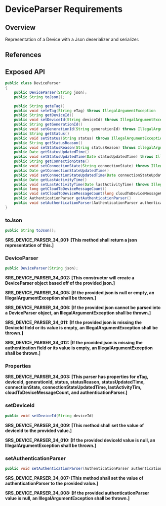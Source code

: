 # DeviceParser Requirements

## Overview

Representation of a Device with a Json deserializer and serializer.

## References


## Exposed API

```java
public class DeviceParser
{
    public DeviceParser(String json);
    public String toJson();

    public String geteTag()
    public void seteTag(String eTag) throws IllegalArgumentException
    public String getDeviceId()
    public void setDeviceId(String deviceId) throws IllegalArgumentException
    public String getGenerationId()
    public void setGenerationId(String generationId) throws IllegalArgumentException
    public String getStatus()
    public void setStatus(String status) throws IllegalArgumentException
    public String getStatusReason()
    public void setStatusReason(String statusReason) throws IllegalArgumentException
    public Date getStatusUpdatedTime()
    public void setStatusUpdatedTime(Date statusUpdatedTime) throws IllegalArgumentException
    public String getConnectionState()
    public void setConnectionState(String connectionState) throws IllegalArgumentException
    public Date getConnectionStateUpdatedTime()
    public void setConnectionStateUpdatedTime(Date connectionStateUpdatedTime) throws IllegalArgumentException
    public Date getLastActivityTime()
    public void setLastActivityTime(Date lastActivityTime) throws IllegalArgumentException
    public long getCloudToDeviceMessageCount()
    public void setCloudToDeviceMessageCount(long cloudToDeviceMessageCount) throws IllegalArgumentException
    public AuthenticationParser getAuthenticationParser()
    public void setAuthenticationParser(AuthenticationParser authenticationParser) throws IllegalArgumentException
}
```

### toJson
```java
public String toJson();
```
**SRS_DEVICE_PARSER_34_001: [**This method shall return a json representation of this.**]**


### DeviceParser
```java
public DeviceParser(String json);
```
**SRS_DEVICE_PARSER_34_002: [**This constructor will create a DeviceParser object based off of the provided json.**]**

**SRS_DEVICE_PARSER_34_005: [**If the provided json is null or empty, an IllegalArgumentException shall be thrown.**]**

**SRS_DEVICE_PARSER_34_006: [**If the provided json cannot be parsed into a DeviceParser object, an IllegalArgumentException shall be thrown.**]**

**SRS_DEVICE_PARSER_34_011: [**If the provided json is missing the DeviceId field or its value is empty, an IllegalArgumentException shall be thrown.**]**

**SRS_DEVICE_PARSER_34_012: [**If the provided json is missing the authentication field or its value is empty, an IllegalArgumentException shall be thrown.**]**


### Properties
**SRS_DEVICE_PARSER_34_003: [**This parser has properties for eTag, deviceId, generationId, status, statusReason, statusUpdatedTime, connectionState,
                                connectionStateUpdatedTime, lastActivityTim, cloudToDeviceMessageCount, and authenticationParser.**]**

### setDeviceId
```java
public void setDeviceId(String deviceId)
````
**SRS_DEVICE_PARSER_34_009: [**This method shall set the value of deviceId to the provided value.**]**

**SRS_DEVICE_PARSER_34_010: [**If the provided deviceId value is null, an IllegalArgumentException shall be thrown.**]**


### setAuthenticationParser
```java
public void setAuthenticationParser(AuthenticationParser authenticationParser)
```
**SRS_DEVICE_PARSER_34_007: [**This method shall set the value of authenticationParser to the provided value.**]**

**SRS_DEVICE_PARSER_34_008: [**If the provided authenticationParser value is null, an IllegalArgumentException shall be thrown.**]**